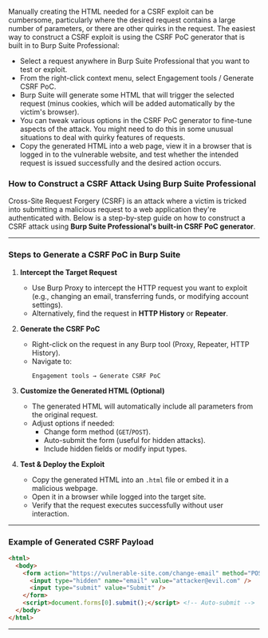 Manually creating the HTML needed for a CSRF exploit can be cumbersome, particularly where the desired request contains a large number of parameters, or there are other quirks in the request. The easiest way to construct a CSRF exploit is using the CSRF PoC generator that is built in to Burp Suite Professional:

- Select a request anywhere in Burp Suite Professional that you want to test or exploit.
- From the right-click context menu, select Engagement tools / Generate CSRF PoC.
- Burp Suite will generate some HTML that will trigger the selected request (minus cookies, which will be added automatically by the victim's browser).
- You can tweak various options in the CSRF PoC generator to fine-tune aspects of the attack. You might need to do this in some unusual situations to deal with quirky features of requests.
- Copy the generated HTML into a web page, view it in a browser that is logged in to the vulnerable website, and test whether the intended request is issued successfully and the desired action occurs.



### How to Construct a CSRF Attack Using Burp Suite Professional  

Cross-Site Request Forgery (CSRF) is an attack where a victim is tricked into submitting a malicious request to a web application they're authenticated with. Below is a step-by-step guide on how to construct a CSRF attack using **Burp Suite Professional's built-in CSRF PoC generator**.

---

### **Steps to Generate a CSRF PoC in Burp Suite**  

1. **Intercept the Target Request**  
   - Use Burp Proxy to intercept the HTTP request you want to exploit (e.g., changing an email, transferring funds, or modifying account settings).  
   - Alternatively, find the request in **HTTP History** or **Repeater**.

2. **Generate the CSRF PoC**  
   - Right-click on the request in any Burp tool (Proxy, Repeater, HTTP History).  
   - Navigate to:  
     ```
     Engagement tools → Generate CSRF PoC
     ```

3. **Customize the Generated HTML (Optional)**  
   - The generated HTML will automatically include all parameters from the original request.  
   - Adjust options if needed:  
     - Change form method (`GET`/`POST`).  
     - Auto-submit the form (useful for hidden attacks).  
     - Include hidden fields or modify input types.  

4. **Test & Deploy the Exploit**  
   - Copy the generated HTML into an `.html` file or embed it in a malicious webpage.  
   - Open it in a browser while logged into the target site.  
   - Verify that the request executes successfully without user interaction.

---

### **Example of Generated CSRF Payload**
```html
<html>
  <body>
    <form action="https://vulnerable-site.com/change-email" method="POST">
      <input type="hidden" name="email" value="attacker@evil.com" />
      <input type="submit" value="Submit" />
    </form>
    <script>document.forms[0].submit();</script> <!-- Auto-submit -->
  </body>
</html>
```

---

